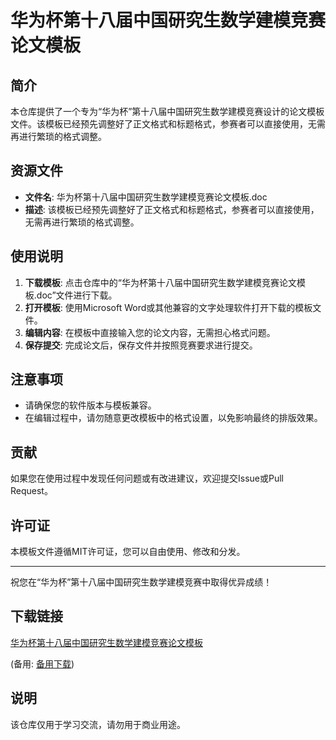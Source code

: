 # 华为杯第十八届中国研究生数学建模竞赛论文模板

## 简介

本仓库提供了一个专为“华为杯”第十八届中国研究生数学建模竞赛设计的论文模板文件。该模板已经预先调整好了正文格式和标题格式，参赛者可以直接使用，无需再进行繁琐的格式调整。

## 资源文件

- **文件名**: 华为杯第十八届中国研究生数学建模竞赛论文模板.doc
- **描述**: 该模板已经预先调整好了正文格式和标题格式，参赛者可以直接使用，无需再进行繁琐的格式调整。

## 使用说明

1. **下载模板**: 点击仓库中的“华为杯第十八届中国研究生数学建模竞赛论文模板.doc”文件进行下载。
2. **打开模板**: 使用Microsoft Word或其他兼容的文字处理软件打开下载的模板文件。
3. **编辑内容**: 在模板中直接输入您的论文内容，无需担心格式问题。
4. **保存提交**: 完成论文后，保存文件并按照竞赛要求进行提交。

## 注意事项

- 请确保您的软件版本与模板兼容。
- 在编辑过程中，请勿随意更改模板中的格式设置，以免影响最终的排版效果。

## 贡献

如果您在使用过程中发现任何问题或有改进建议，欢迎提交Issue或Pull Request。

## 许可证

本模板文件遵循MIT许可证，您可以自由使用、修改和分发。

---

祝您在“华为杯”第十八届中国研究生数学建模竞赛中取得优异成绩！

## 下载链接
[华为杯第十八届中国研究生数学建模竞赛论文模板](https://pan.quark.cn/s/ff390683ebea) 

(备用: [备用下载](https://pan.baidu.com/s/1Mvw7jiBND9g8Tdt9yzvQOQ?pwd=1234))

## 说明

该仓库仅用于学习交流，请勿用于商业用途。
